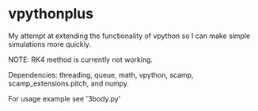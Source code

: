 # vpythonplus
My attempt at extending the functionality of vpython so I can make simple simulations more quickly.

NOTE: RK4 method is currently not working.

Dependencies: threading, queue, math, vpython, scamp, scamp_extensions.pitch, and numpy.

For usage example see '3body.py'
